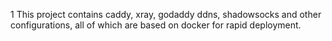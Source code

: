 1 This project contains caddy, xray, godaddy ddns, shadowsocks and other configurations, all of which are based on docker for rapid deployment.
